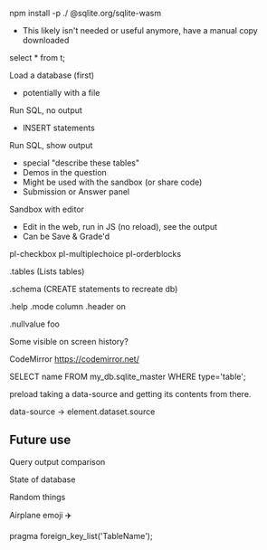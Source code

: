 

npm install -p ./ @sqlite.org/sqlite-wasm
- This likely isn't needed or useful anymore, have a manual copy downloaded

<pl-file-editor file-name="here.sql" preview="sqlite" ace-mode="ace/mode/sql">select * from t;</pl-file-editor>

<pl-sqlite database="survey"></pl-sqlite>
<pl-sqlite-describe table="a"></pl-sqlite-describe>
<pl-sqlite-sandbox target-id="foo"></pl-sqlite-sandbox>



Load a database (first)
- potentially with a file

Run SQL, no output
- INSERT statements

Run SQL, show output
- special "describe these tables"
- Demos in the question
- Might be used with the sandbox (or share code)
- Submission or Answer panel

Sandbox with editor
- Edit in the web, run in JS (no reload), see the output
- Can be Save & Grade'd



<pl-sqlite>

  <execute>
  <display>
  <sandbox>
</pl-sqlite>

pl-checkbox
pl-multiplechoice
pl-orderblocks


.tables
(Lists tables)

.schema
(CREATE statements to recreate db)

.help
.mode column
.header on

.nullvalue foo

Some visible on screen history?

CodeMirror
https://codemirror.net/

SELECT name FROM my_db.sqlite_master WHERE type='table';

preload taking a data-source and getting its contents from there.

data-source ->   element.dataset.source

## Future use

Query output comparison

State of database

Random things



Airplane emoji
&#9992;&#65039;

pragma foreign_key_list('TableName');
